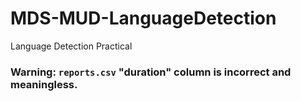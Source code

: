 # MDS-MUD-LanguageDetection
Language Detection Practical

### Warning: `reports.csv` "duration" column is incorrect and meaningless.